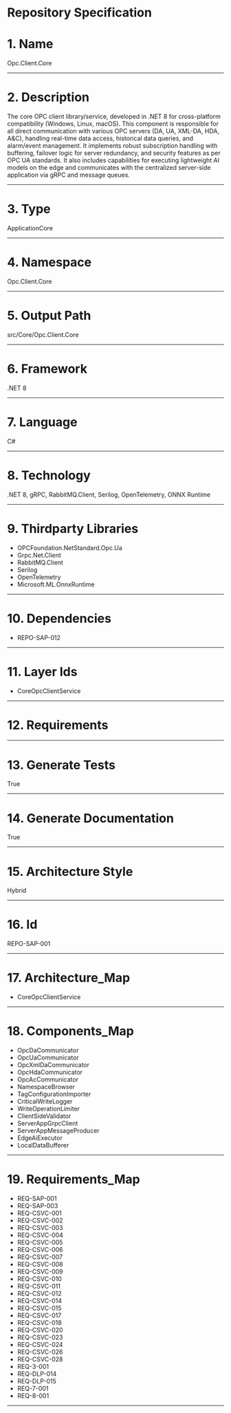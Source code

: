 # Repository Specification

# 1. Name
Opc.Client.Core


---

# 2. Description
The core OPC client library/service, developed in .NET 8 for cross-platform compatibility (Windows, Linux, macOS). This component is responsible for all direct communication with various OPC servers (DA, UA, XML-DA, HDA, A&C), handling real-time data access, historical data queries, and alarm/event management. It implements robust subscription handling with buffering, failover logic for server redundancy, and security features as per OPC UA standards. It also includes capabilities for executing lightweight AI models on the edge and communicates with the centralized server-side application via gRPC and message queues.


---

# 3. Type
ApplicationCore


---

# 4. Namespace
Opc.Client.Core


---

# 5. Output Path
src/Core/Opc.Client.Core


---

# 6. Framework
.NET 8


---

# 7. Language
C#


---

# 8. Technology
.NET 8, gRPC, RabbitMQ.Client, Serilog, OpenTelemetry, ONNX Runtime


---

# 9. Thirdparty Libraries

- OPCFoundation.NetStandard.Opc.Ua
- Grpc.Net.Client
- RabbitMQ.Client
- Serilog
- OpenTelemetry
- Microsoft.ML.OnnxRuntime


---

# 10. Dependencies

- REPO-SAP-012


---

# 11. Layer Ids

- CoreOpcClientService


---

# 12. Requirements



---

# 13. Generate Tests
True


---

# 14. Generate Documentation
True


---

# 15. Architecture Style
Hybrid


---

# 16. Id
REPO-SAP-001


---

# 17. Architecture_Map

- CoreOpcClientService


---

# 18. Components_Map

- OpcDaCommunicator
- OpcUaCommunicator
- OpcXmlDaCommunicator
- OpcHdaCommunicator
- OpcAcCommunicator
- NamespaceBrowser
- TagConfigurationImporter
- CriticalWriteLogger
- WriteOperationLimiter
- ClientSideValidator
- ServerAppGrpcClient
- ServerAppMessageProducer
- EdgeAiExecutor
- LocalDataBufferer


---

# 19. Requirements_Map

- REQ-SAP-001
- REQ-SAP-003
- REQ-CSVC-001
- REQ-CSVC-002
- REQ-CSVC-003
- REQ-CSVC-004
- REQ-CSVC-005
- REQ-CSVC-006
- REQ-CSVC-007
- REQ-CSVC-008
- REQ-CSVC-009
- REQ-CSVC-010
- REQ-CSVC-011
- REQ-CSVC-012
- REQ-CSVC-014
- REQ-CSVC-015
- REQ-CSVC-017
- REQ-CSVC-018
- REQ-CSVC-020
- REQ-CSVC-023
- REQ-CSVC-024
- REQ-CSVC-026
- REQ-CSVC-028
- REQ-3-001
- REQ-DLP-014
- REQ-DLP-015
- REQ-7-001
- REQ-8-001


---

